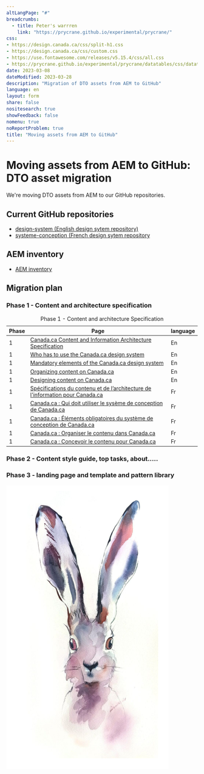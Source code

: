 ```yaml
---
altLangPage: "#"
breadcrumbs:
  - title: Peter's warrren
    link: "https://prycrane.github.io/experimental/prycrane/"
css:
- https://design.canada.ca/css/split-h1.css
- https://design.canada.ca/css/custom.css
- https://use.fontawesome.com/releases/v5.15.4/css/all.css
- https://prycrane.github.io/experimental/prycrane/datatables/css/datatables-fun.css
date: 2023-03-08
dateModified: 2023-03-28
description: "Migration of DTO assets from AEM to GitHub"
language: en
layout: form
share: false
nositesearch: true
showFeedback: false
nomenu: true
noReportProblem: true
title: "Moving assets from AEM to GitHub"
---
```

<div class="row">
  <div class="col-md-8">
    <h1 property="name" id="wb-cont" dir="ltr"><span class="stacked"><span>Moving assets from AEM to GitHub</span>: <span>DTO asset migration</span></span></h1>
    <p>We're moving DTO assets from AEM to our GitHub repositories.</p>
    <h2 class="h3 mrgn-tp-lg">Current GitHub repositories</h2>
    <ul class="fa-ul">
      <li><span class="fa-li"><span class="fas fa-code-branch"></span></span><a href="https://github.com/canada-ca/design-system">design-system (English design sytem repository)</a></li>
      <li><span class="fa-li"><span class="fas fa-code-branch"></span></span><a href="https://github.com/canada-ca/systeme-conception">systeme-conception (French design sytem repository</a></li>
    </ul>
    <h2 class="h3 mrgn-tp-lg">AEM inventory</h2>
    <ul class="fa-ul">
      <li><a href="https://docs.google.com/spreadsheets/d/1xbBwK4ximVygzuqV0Ie-cbQjEDvyVQLfZExcbLsupkw">AEM inventory</a></li>
    </ul>
    <h2 class="h3 mrgn-tp-lg">Migration plan</h2>
    <h3 class="h4 mrgn-tp-lg">Phase 1 - Content and architecture specification</h3>
    <div class="row">
      <section class="panel panel-default table-bordered">
        <table class="table small table-striped table-bordered table-responsive">
          <caption class="wb-inv">
          Phase 1 - Content and architecture Specification
          </caption>
          <thead>
            <tr>
              <th class="text-centered">Phase</th>
              <th>Page</th>
              <th class="text-centered">language</th>
            </tr>
          </thead>
          <tbody>
            <tr>
              <td class="text-centered">1</td>
              <td><a href="https://www.canada.ca/en/treasury-board-secretariat/services/government-communications/canada-content-information-architecture-specification.html">Canada.ca Content and Information Architecture Specification</a></td>
              <td class="text-centered">En</td>
            </tr>
            <tr>
              <td class="text-centered">1</td>
              <td><a href="https://www.canada.ca/en/treasury-board-secretariat/services/government-communications/canada-content-information-architecture-specification/usage-canadaca-design.html">Who has to use the Canada.ca design system</a></td>
              <td class="text-centered">En</td>
            </tr>
            <tr>
              <td class="text-centered">1</td>
              <td><a href="https://www.canada.ca/en/treasury-board-secretariat/services/government-communications/canada-content-information-architecture-specification/mandatory-elements.html">Mandatory elements of the Canada.ca design system</a></td>
              <td class="text-centered">En</td>
            </tr>
            <tr>
              <td class="text-centered">1</td>
              <td><a href="https://www.canada.ca/en/treasury-board-secretariat/services/government-communications/canada-content-information-architecture-specification/organizing-content.html">Organizing content on Canada.ca</a></td>
              <td class="text-centered">En</td>
            </tr>
            <tr>
              <td class="text-centered">1</td>
              <td><a href="https://www.canada.ca/en/treasury-board-secretariat/services/government-communications/canada-content-information-architecture-specification/templates.html">Designing content on Canada.ca</a></td>
              <td class="text-centered">En</td>
            </tr>
            <tr>
              <td class="text-centered">1</td>
              <td><a href="https://www.canada.ca/fr/secretariat-conseil-tresor/services/communications-gouvernementales/specifications-contenu-architecture-information-canada.html">Spécifications du contenu et de l’architecture de l'information pour Canada.ca</a></td>
              <td class="text-centered">Fr</td>
            </tr>
            <tr>
              <td class="text-centered">1</td>
              <td><a href="https://www.canada.ca/fr/secretariat-conseil-tresor/services/communications-gouvernementales/specifications-contenu-architecture-information-canada/utilisation-concept-canadaca.html">Canada.ca : Qui doit utiliser le sysème de conception de Canada.ca</a></td>
              <td class="text-centered">Fr</td>
            </tr>
            <tr>
              <td class="text-centered">1</td>
              <td><a href="https://www.canada.ca/fr/secretariat-conseil-tresor/services/communications-gouvernementales/specifications-contenu-architecture-information-canada/elements-obligatoires.html">Canada.ca : Éléments obligatoires du système de conception de Canada.ca</a></td>
              <td class="text-centered">Fr</td>
            </tr>
            <tr>
              <td class="text-centered">1</td>
              <td><a href="https://www.canada.ca/fr/secretariat-conseil-tresor/services/communications-gouvernementales/specifications-contenu-architecture-information-canada/organiser-contenu.html">Canada.ca : Organiser le contenu dans Canada.ca</a></td>
              <td class="text-centered">Fr</td>
            </tr>
            <tr>
              <td class="text-centered">1</td>
              <td><a href="https://www.canada.ca/fr/secretariat-conseil-tresor/services/communications-gouvernementales/specifications-contenu-architecture-information-canada/modeles.html">Canada.ca : Concevoir le contenu pour Canada.ca</a></td>
              <td class="text-centered">Fr</td>
            </tr>
          </tbody>
        </table>
      </section>
    </div>
    <h3 class="h4 mrgn-tp-lg">Phase 2 - Content style guide, top tasks, about.....</h3>
    <h3 class="h4 mrgn-tp-lg">Phase 3 - landing page and template and pattern library</h3>
  </div>
  <div class="col-md-4">
    <div><img src="./images/bunny20.png" alt="" class="img-responsive"></div>
  </div>
</div>
